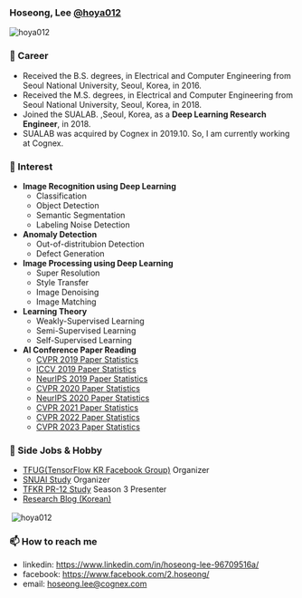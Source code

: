 ### Hoseong, Lee [@hoya012](https://hoya012.github.io)

<p align="left"> <img src="https://komarev.com/ghpvc/?username=hoya012" alt="hoya012" /> </p>

### 🔭 Career
- Received the B.S. degrees, in Electrical and Computer Engineering from Seoul National University, Seoul, Korea, in 2016.
- Received the M.S. degrees, in Electrical and Computer Engineering from Seoul National University, Seoul, Korea, in 2018.
- Joined the SUALAB. ,Seoul, Korea, as a **Deep Learning Research Engineer**, in 2018.
- SUALAB was acquired by Cognex in 2019.10. So, I am currently working at Cognex. 

### 🌱 Interest
- **Image Recognition using Deep Learning**
    - Classification
    - Object Detection
    - Semantic Segmentation
    - Labeling Noise Detection
- **Anomaly Detection**
    - Out-of-distritubion Detection
    - Defect Generation
- **Image Processing using Deep Learning**
    - Super Resolution
    - Style Transfer
    - Image Denoising
    - Image Matching
- **Learning Theory**
    - Weakly-Supervised Learning
    - Semi-Supervised Learning
    - Self-Supervised Learning
- **AI Conference Paper Reading**
    - [CVPR 2019 Paper Statistics](https://github.com/hoya012/CVPR-2019-Paper-Statistics)
    - [ICCV 2019 Paper Statistics](https://github.com/hoya012/ICCV-2019-Paper-Statistics)
    - [NeurIPS 2019 Paper Statistics](https://github.com/hoya012/NeurIPS-2019-Paper-Statistics)
    - [CVPR 2020 Paper Statistics](https://github.com/hoya012/CVPR-2020-Paper-Statistics)
    - [NeurIPS 2020 Paper Statistics](https://github.com/hoya012/NeurIPS-2020-Paper-Statistics)
    - [CVPR 2021 Paper Statistics](https://github.com/hoya012/CVPR-2021-Paper-Statistics)
    - [CVPR 2022 Paper Statistics](https://github.com/hoya012/CVPR-2022-Paper-Statistics)
    - [CVPR 2023 Paper Statistics](https://github.com/hoya012/CVPR-2023-Paper-Statistics)


### 👯 Side Jobs & Hobby
- [TFUG(TensorFlow KR Facebook Group)](https://www.facebook.com/groups/TensorFlowKR) Organizer
- [SNUAI Study](https://drive.google.com/drive/folders/0B8z5oUpB2DysbFNEOWxfVDh5VW8?fbclid=IwAR2io8vR63ddTpnvIeioaPczzpFRu6h3aW7-5bQl-dRHP2PpbEa91k0QWAo) Organizer
- [TFKR PR-12 Study](https://www.youtube.com/results?search_query=pr12) Season 3 Presenter
- [Research Blog (Korean)](https://hoya012.github.io)

<p>&nbsp;<img align="center" src="https://github-readme-stats.vercel.app/api?username=hoya012&show_icons=true" alt="hoya012" /></p>


### 📫 How to reach me
- linkedin: https://www.linkedin.com/in/hoseong-lee-96709516a/
- facebook: https://www.facebook.com/2.hoseong/
- email: hoseong.lee@cognex.com

<!--
**hoya012/hoya012** is a ✨ _special_ ✨ repository because its `README.md` (this file) appears on your GitHub profile.

Here are some ideas to get you started:

- 🔭 I’m currently working on ...
- 🌱 I’m currently learning ...
- 👯 I’m looking to collaborate on ...
- 🤔 I’m looking for help with ...
- 💬 Ask me about ...
- 📫 How to reach me: ...
- 😄 Pronouns: ...
- ⚡ Fun fact: ...
-->
